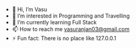 - 👋 Hi, I’m Vasu
- 👀 I’m interested in Programming and Travelling
- 🌱 I’m currently learning Full Stack
- 📫 How to reach me vasuranjan03@gmail.com
- ⚡ Fun fact: There is no place like 127.0.0.1 

<!---
vasurnjn/vasurnjn is a ✨ special ✨ repository because its `README.md` (this file) appears on your GitHub profile.
You can click the Preview link to take a look at your changes.
--->
